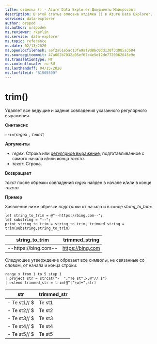 ```yaml
---
title: отделка () - Azure Data Explorer Документы Майкрософт
description: В этой статье описана отделка () в Azure Data Explorer.
services: data-explorer
author: orspod
ms.author: orspodek
ms.reviewer: rkarlin
ms.service: data-explorer
ms.topic: reference
ms.date: 02/13/2020
ms.openlocfilehash: aef2a61e5ac13fe9af9d8bc0dd130f3d085a3604
ms.sourcegitcommit: 47a002b7032a05ef67c4e5e12de7720062645e9e
ms.translationtype: MT
ms.contentlocale: ru-RU
ms.lasthandoff: 04/15/2020
ms.locfileid: "81505599"
---
```

# <a name="trim"></a>trim()

Удаляет все ведущие и задние совпадения указанного регулярного выражения.

**Синтаксис**

`trim(`*regex* `,` *текст*`)`

**Аргументы**

* *regex*: Строка или [регулярное выражение,](re2.md) подготавливанное с самого начала и/или конца *текста.*  
* *текст*: Строка.

**Возвращает**

*текст* после обрезки совпадений *regex* найден в начале и/или в конце *текста.*

**Пример**

Заявление ниже обрезки *подстроки* от начала и в конце *string_to_trim:*

```kusto
let string_to_trim = @"--https://bing.com--";
let substring = "--";
print string_to_trim = string_to_trim, trimmed_string = trim(substring,string_to_trim)
```

|string_to_trim|trimmed_string|
|---|---|
|--https://bing.com--|https://bing.com|

Следующее утверждение обрезает все символы, не связанные со словом, от начала и конца строки:

```kusto
range x from 1 to 5 step 1
| project str = strcat("-  ","Te st",x,@"// $")
| extend trimmed_str = trim(@"[^\w]+",str)
```

|str|trimmed_str|
|---|---|
|- Te st1// $|Te st1|
|- Te st2// $|Te st2|
|- Te st3// $|Te st3|
|- Te st4// $|Te st4|
|- Te st5// $|Te st5|


 